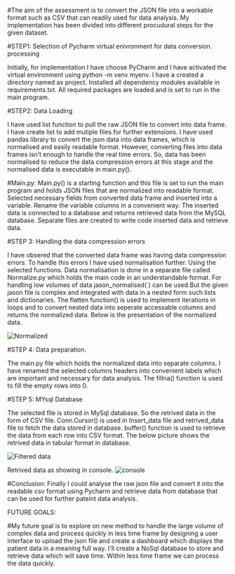 #The aim of the assessment is to convert the JSON file into a workable format such as CSV that can readily used for data analysis. My implementation has been divided into different procudural steps for the given dataset.

#STEP1: Selection of Pycharm virtual enivronment for data conversion. processing

Initially, for implementation I have choose PyCharm and I have activated the virtual environment using python -m venv myenv. I have a created a directory named as project. Installed all dependency modules available in requirements.txt. All required packages are loaded and is set to run in the main program.

#STEP2: Data Loading

I have used list function to pull the raw JSON file to convert into data frame. I have create list to add mutiple files for further extensions. I have used pandas library to convert the json data into data frames, which is normalised and easily readable format. However, converting files into data frames isn’t enough to handle the real time errors. So, data has been normalised to reduce the data compression errors at this stage and the normalised data is executable in main.py().

#Main.py: Main.py() is a starting function and this file is set to run the main program and holds JSON files that are normalized into readable format. Selected necessary fields from converted data frame and inserted into a variable. Rename the variable columns in a convenient way. The inserted data is connected to a database and returns retrieved data from the MySQL database. Separate files are created to write code inserted data and retrieve data.

#STEP 3: Handling the data compression errors

I have obsered that the converted data frame was having data compression errors. To handle this errors I have used normalisation further. Using the selected functions. Data normalisation is done in a separate file called Normalize.py which holds the main code in an understandable format. For handling low volumes of data jason_normalised( ) can be used.But the given jason file is complex and integrated with data in a nested form such lists and dictionaries. The flatten function() is used to implement iterations in loops and to convert nested data into seperate accessable columns and returns the normalized data. Below is the presentation of the normalized data.

![Normalized](https://user-images.githubusercontent.com/81103191/155490828-ab0174c7-5df5-484c-bd69-9c71321965e0.PNG)

#STEP 4: Data preparation.

The main.py file which holds the normalized data into separate columns. I have renamed the selected columns headers into convenient labels which are important and necessary for data analysis. The fillna() function is used to fill the empty rows into 0.

#STEP 5: MYsql Database

The selected file is stored in MySql database. So the retrived data in the form of CSV file. Conn.Cursor() is used in Insert_data file and retrived_data file to fetch the data stored in database. buffer() function is used to retrieve the data from each row into CSV format. The below picture shows the retrived data in tabular format in database.

![Filtered data](https://user-images.githubusercontent.com/81103191/155578992-e465cd99-a37a-4adf-9fe4-efa2b93443be.PNG) 

Retrived data as showing in console.
![console](https://user-images.githubusercontent.com/81103191/155579492-5ec52506-62b5-4cfb-9d8d-5a3ab8cb2288.PNG)

#Conclusion: Finally I could analyse the raw json file and convert it into the readable csv format using Pycharm and retrieve data from database that can be used for further pateint data analysis.

FUTURE GOALS:

#My future goal is to explore on new method to handle the large volume of complex data and process quickly in less time frame by designing a user interface to upload the json file and create a dashboard which displays the patient data in a meaning full way. I'll create a NoSql database to store and retrieve data which will save time. Within less time frame we can process the data quickly.
